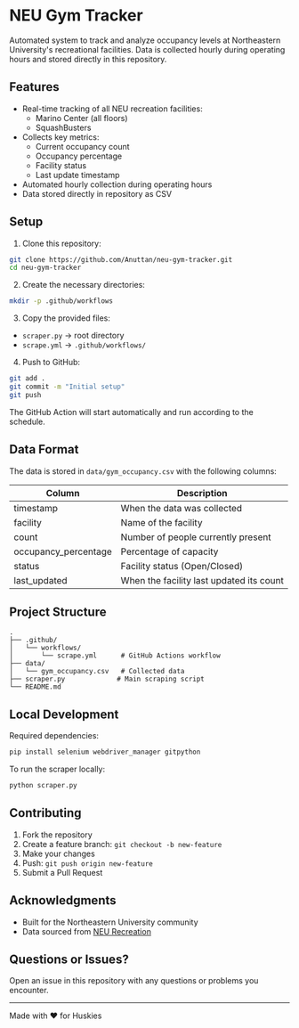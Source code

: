 # NEU Gym Tracker

Automated system to track and analyze occupancy levels at Northeastern University's recreational facilities. Data is collected hourly during operating hours and stored directly in this repository.

## Features

- Real-time tracking of all NEU recreation facilities:
  - Marino Center (all floors)
  - SquashBusters
- Collects key metrics:
  - Current occupancy count
  - Occupancy percentage
  - Facility status
  - Last update timestamp
- Automated hourly collection during operating hours
- Data stored directly in repository as CSV

## Setup

1. Clone this repository:
```bash
git clone https://github.com/Anuttan/neu-gym-tracker.git
cd neu-gym-tracker
```

2. Create the necessary directories:
```bash
mkdir -p .github/workflows
```

3. Copy the provided files:
- `scraper.py` → root directory
- `scrape.yml` → `.github/workflows/`

4. Push to GitHub:
```bash
git add .
git commit -m "Initial setup"
git push
```

The GitHub Action will start automatically and run according to the schedule.

## Data Format 

The data is stored in `data/gym_occupancy.csv` with the following columns:

| Column | Description |
|--------|-------------|
| timestamp | When the data was collected |
| facility | Name of the facility |
| count | Number of people currently present |
| occupancy_percentage | Percentage of capacity |
| status | Facility status (Open/Closed) |
| last_updated | When the facility last updated its count |

## Project Structure 

```
.
├── .github/
│   └── workflows/
│       └── scrape.yml      # GitHub Actions workflow
├── data/
│   └── gym_occupancy.csv   # Collected data
├── scraper.py             # Main scraping script
└── README.md
```

## Local Development 

Required dependencies:
```bash
pip install selenium webdriver_manager gitpython
```

To run the scraper locally:
```bash
python scraper.py
```

## Contributing 

1. Fork the repository
2. Create a feature branch: `git checkout -b new-feature`
3. Make your changes
4. Push: `git push origin new-feature`
5. Submit a Pull Request

## Acknowledgments 

- Built for the Northeastern University community
- Data sourced from [NEU Recreation](https://recreation.northeastern.edu/)

## Questions or Issues? 

Open an issue in this repository with any questions or problems you encounter.

---
Made with ❤️ for Huskies
